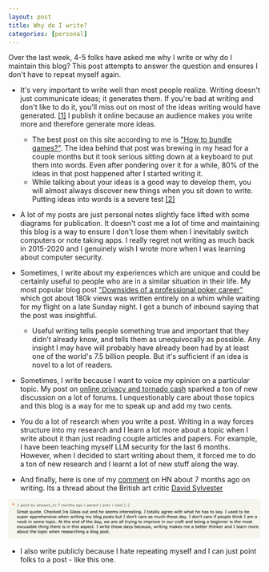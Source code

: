 ```yaml
---
layout: post
title: Why do I write? 
categories: [personal]
---
```


Over the last week, 4-5 folks have asked me why I write or why do I maintain this blog? This post attempts to answer the question and ensures I don't have to repeat myself again. 

- It's very important to write well than most people realize. Writing doesn't just communicate ideas; it generates them. If you're bad at writing and don't like to do it, you'll miss out on most of the ideas writing would have generated. [[1]](https://www.paulgraham.com/writing44.html) I publish it online because an audience makes you write more and therefore generate more ideas. 

    - The best post on this site according to me is ["How to bundle games?"](https://rnikhil.com/2023/04/09/multi-vs-single-gaming.html). The idea behind that post was brewing in my head for a couple months but it took serious sitting down at a keyboard to put them into words. Even after pondering over it for a while, 80% of the ideas in that post happened after I started writing it. 
    - While talking about your ideas is a good way to develop them, you will almost always discover new things when you sit down to write. Putting ideas into words is a severe test [[2]](https://www.paulgraham.com/words.html)

- A lot of my posts are just personal notes slightly face lifted with some diagrams for publication. It doesn't cost me a lot of time and maintaining this blog is a way to ensure I don't lose them when I inevitably switch computers or note taking apps. I really regret not writing as much back in 2015-2020 and I genuinely wish I wrote more when I was learning about computer security. 

- Sometimes, I write about my experiences which are unique and could be certainly useful to people who are in a similar situation in their life. My most popular blog post ["Downsides of a professional poker career"](https://rnikhil.com/2023/11/12/quitting-fulltime-poker.html) which got about 180k views was written entirely on a whim while waiting for my flight on a late Sunday night. I got a bunch of inbound saying that the post was insightful. 
    - Useful writing tells people something true and important that they didn't already know, and tells them as unequivocally as possible. Any insight I may have will probably have already been had by at least one of the world's 7.5 billion people. But it's sufficient if an idea is novel to a lot of readers.

- Sometimes, I write because I want to voice my opinion on a particular topic. My post on [online privacy and tornado cash](https://rnikhil.com/2022/08/09/tornado-cash-block.html) sparked a ton of new discussion on a lot of forums. I unquestionably care about those topics and this blog is a way for me to speak up and add my two cents. 

- You do a lot of research when you write a post. Writing in a way forces structure into my research and I learn a lot more about a topic when I write about it than just reading couple articles and papers. For example, I have been teaching myself LLM security for the last 6 months. However, when I decided to start writing about them, it forced me to do a ton of new research and I learnt a lot of new stuff along the way. 

- And finally, here is one of my [comment](https://news.ycombinator.com/item?id=35936828#35967811) on HN about 7 months ago on writing. Its a thread about the British art critic [David Sylvester](https://en.wikipedia.org/wiki/David_Sylvester)

<div align = "center">
<img  src="/assets/files/hnquote.png">
</div>

- I also write publicly because I hate repeating myself and I can just point folks to a post - like this one. 











